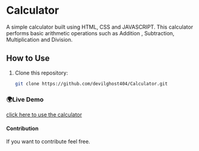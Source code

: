 # Calculator
A simple calculator built using HTML, CSS and JAVASCRIPT.
This calculator performs basic arithmetic operations such as Addition , Subtraction, Multiplication and Division.

## How to Use
1. Clone this repository:
   ```bash
   git clone https://github.com/devilghost404/Calculator.git

### 🌍Live Demo
[click here to use the calculator](https://devilghost404.github.io/Calculator/)

#### Contribution
If you want to contribute feel free.


   
